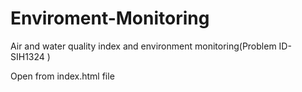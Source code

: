 # Enviroment-Monitoring
Air and water quality index and environment monitoring(Problem ID- SIH1324 )

Open from index.html file